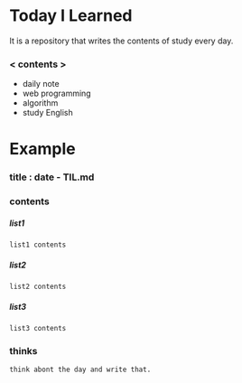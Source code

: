# Today I Learned
It is a repository that writes the contents of study every day.

### < contents >
* daily note
* web programming
* algorithm
* study English

# Example

### title : date - TIL.md
### contents
##### list1
	list1 contents
##### list2
	list2 contents
##### list3
	list3 contents
### thinks
	think abont the day and write that.
